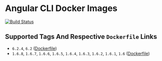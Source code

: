 # Angular CLI Docker Images

[![Build Status](https://travis-ci.org/schroedan/docker-hub-ng.svg?branch=6.2)](https://travis-ci.org/schroedan/docker-hub-ng)

## Supported Tags And Respective `Dockerfile` Links

* `6.2.4`, `6.2` ([Dockerfile](https://github.com/schroedan/docker-hub-ng/blob/6.2/6.2/Dockerfile))
* `1.6.8`, `1.6.7`, `1.6.6`, `1.6.5`, `1.6.4`, `1.6.3`, `1.6.2`, `1.6.1`, `1.6` ([Dockerfile](https://github.com/schroedan/docker-hub-ng/blob/1.6/1.6/Dockerfile))
